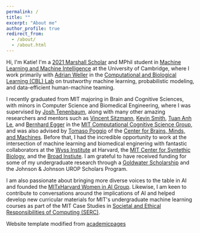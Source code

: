 ```yaml
---
permalink: /
title: ""
excerpt: "About me"
author_profile: true
redirect_from: 
  - /about/
  - /about.html
---
```


Hi, I'm Katie! I'm a [2021 Marshall Scholar](https://www.marshallscholarship.org/) and MPhil student in [Machine Learning and Machine Intelligence](https://www.postgraduate.study.cam.ac.uk/courses/directory/egegmpmsl) at the University of Cambridge, where I work primarily with [Adrian Weller](http://mlg.eng.cam.ac.uk/adrian/) in the [Computational and Biological Learning (CBL) Lab](http://learning.eng.cam.ac.uk/Public/) on trustworthy machine learning, probabilistic modeling, and data-efficient human-machine teaming.

I recently graduated from MIT majoring in Brain and Cognitive Sciences, with minors in Computer Science and Biomedical Engineering, where I was supervised by [Josh Tenenbaum](http://web.mit.edu/cocosci/josh.html), along with many other amazing researchers and mentors such as [Vincent Sitzmann](https://www.vincentsitzmann.com/), [Kevin Smith](http://www.mit.edu/~k2smith/), [Tuan Anh Le](https://www.tuananhle.co.uk/), and [Bernhard Egger](https://eggerbernhard.ch/) in the [MIT Computational Cognitive Science Group](https://cocosci.mit.edu/), and was also advised by [Tomaso Poggio](https://mcgovern.mit.edu/profile/tomaso-poggio/) of the [Center for Brains, Minds, and Machines](https://cbmm.mit.edu/). Before that, I had the incredible opportunity to work at the intersection of machine learning and biomedical enginering with fantastic collaborators at the [Wyss Institute](https://wyss.harvard.edu/) at Harvard, the [MIT Center for Syntethic Biology](http://synbio.mit.edu/), and the [Broad Instiute](https://www.broadinstitute.org/). I am grateful to have received funding for some of my undergraduate research through a [Goldwater Scholarship](https://goldwaterscholarship.gov/) and the Johnson & Johnson UROP Scholars Program. 

I am also passionate about bringing more diverse voices to the table in AI and founded the [MITxHarvard Women in AI Group](https://mitharvardwai.github.io/). Likewise, I am keen to contribute to conversations around the implications of AI and helped develop new curricular materials for MIT's undergraduate machine learning courses as part of the MIT Case Studies in [Societal and Ethical Responsibilities of Computing (SERC)](https://computing.mit.edu/cross-cutting/social-and-ethical-responsibilities-of-computing/).


Website template modified from [academicpages](https://github.com/academicpages/academicpages.github.io)
